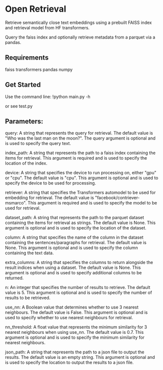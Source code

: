 # Open Retrieval

Retrieve semantically close text embeddings using a prebuilt FAISS index and retrieval model from HF transformers.

Query the faiss index and optionally retrieve metadata from a parquet via a pandas. 

## Requirements
faiss
transformers
pandas
numpy

## Get Started
Use the command line:
!python main.py -h

or see test.py

## Parameters:

query: A string that represents the query for retrieval. The default value is "Who was the last man on the moon?". The query argument is optional and is used to specify the query text.

index_path: A string that represents the path to a faiss index containing the items for retrieval. This argument is required and is used to specify the location of the index.

device: A string that specifies the device to run processing on, either "gpu" or "cpu". The default value is "cpu". This argument is optional and is used to specify the device to be used for processing.

retriever: A string that specifies the Transformers automodel to be used for embedding for retrieval. The default value is "facebook/contriever-msmarco". This argument is required and is used to specify the model to be used for retrieval.

dataset_path: A string that represents the path to the parquet dataset containing the items for retrieval as strings. The default value is None. This argument is optional and is used to specify the location of the dataset.

column: A string that specifies the name of the column in the dataset containing the sentences/paragraphs for retrieval. The default value is None. This argument is optional and is used to specify the column containing the text data.

extra_columns: A string that specifies the columns to return alongside the result indices when using a dataset. The default value is None. This argument is optional and is used to specify additional columns to be returned.

n: An integer that specifies the number of results to retrieve. The default value is 5. This argument is optional and is used to specify the number of results to be retrieved.

use_nn: A Boolean value that determines whether to use 3 nearest neighbours. The default value is False. This argument is optional and is used to specify whether to use nearest neighbours for retrieval.

nn_threshold: A float value that represents the minimum similarity for 3 nearest neighbours when using use_nn. The default value is 0.7. This argument is optional and is used to specify the minimum similarity for nearest neighbours.

json_path: A string that represents the path to a json file to output the results. The default value is an empty string. This argument is optional and is used to specify the location to output the results to a json file.
